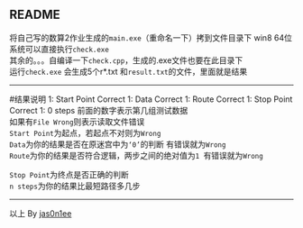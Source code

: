 README
-----
将自己写的数算2作业生成的`main.exe`（重命名一下）拷到文件目录下 
win8 64位系统可以直接执行`check.exe`  
其余的。。。自编译一下`check.cpp`，生成的.exe文件也要在此目录下  
运行`check.exe`
会生成5个r*.txt  和`result.txt`的文件，里面就是结果

-----
#结果说明
		1: Start Point 	Correct
		1: Data 	Correct
		1: Route 	Correct
		1: Stop Point 	Correct
		1: 0 steps 
前面的数字表示第几组测试数据  
如果有`File Wrong`则表示读取文件错误  
`Start Point`为起点，若起点不对则为`Wrong `   
`Data`为你的结果是否在原迷宫中为`‘0’`的判断 有错误就为`Wrong `   
`Route`为你的结果是否符合逻辑，两步之间的绝对值为`1 `有错误就为`Wrong `   

`Stop Point`为终点是否正确的判断  
`n steps`为你的结果比最短路径多几步

-----



以上
By [jas0n1ee](mailto:lijisheng@thuee25.cn)